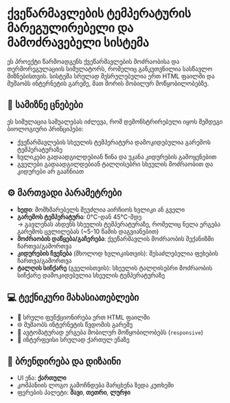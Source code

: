 # ქვეწარმავლების ტემპერატურის მარეგულირებელი და მამოძრავებელი სისტემა

ეს პროექტი წარმოადგენს ქვეწარმავლების მოძრაობისა და თერმორეგულაციის სიმულატორს, რომელიც განკუთვნილია სასწავლო მიზნებისთვის. სისტემა სრულად შესრულებულია ერთ HTML ფაილში და მუშაობს ინტერნეტის გარეშე, მათ შორის მობილურ მოწყობილობებზე.

## 🦎 სამიზნე ცნებები

ეს სიმულაცია საშუალებას იძლევა, რომ დემონსტრირებული იყოს შემდეგი ბიოლოგიური პრინციპები:

- ქვეწარმავლების სხეულის ტემპერატურა დამოკიდებულია გარემოს ტემპერატურაზე
- ხვლიკები გადაადგილდებიან წინა და უკანა კიდურების გამოყენებით
- გველები გადაადგილდებიან ტალღისებრი სხეულის მოძრაობით და კიდურები არ გააჩნიათ

## ⚙️ მართვადი პარამეტრები

- **ხედი**: მომხმარებელს შეუძლია აირჩიოს ხვლიკი ან გველი
- **გარემოს ტემპერატურა**: 0°C-დან 45°C-მდე  
  → გავლენას ახდენს სხეულის ტემპერატურაზე, რომელიც ნელა ერგება გარემოს ცვლილებას (~5-10 წამის დაგვიანებით)
- **მოძრაობის დაწყება/გაჩერება**: ქვეწარმავლის მოძრაობის მექანიზმი ჩართვა/გამორთვა
- **კიდურების ჩვენება** (მხოლოდ ხვლიკისთვის): შესაძლებელია ფეხების ჩართვა/გამორთვა
- **ტალღის სიჩქარე** (გველისთვის): სხეულის ტალღისებრი მოძრაობის სიჩქარე დამოკიდებულია სხეულის ტემპერატურაზე

## 💻 ტექნიკური მახასიათებლები

- 🔁 სრული ფუნქციონირება ერთ HTML ფაილში
- 🌐 მუშაობს ინტერნეტის წვდომის გარეშე
- 📱 ავტომატურად ერგება მობილურ მოწყობილობებს (`responsive`)
- 🎨 ინტერფეისი სრულად ქართულ ენაზე

## 🎨 ბრენდირება და დიზაინი

- UI ენა: **ქართული**
- კომპანიის ლოგო გამოჩნდება მარცხენა ზედა კუთხეში
- ფერების პალეტი: **შავი**, **თეთრი**, **ლურჯი**
